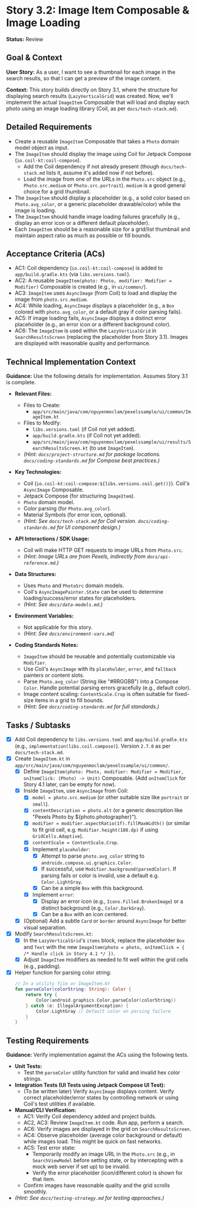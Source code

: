 # Story 3.2: Image Item Composable & Image Loading

**Status:** Review

## Goal & Context

**User Story:** As a user, I want to see a thumbnail for each image in the search results, so that I can get a preview of the image content.

**Context:** This story builds directly on Story 3.1, where the structure for displaying search results (`LazyVerticalGrid`) was created. Now, we'll implement the actual `ImageItem` Composable that will load and display each photo using an image loading library (Coil, as per `docs/tech-stack.md`).

## Detailed Requirements

* Create a reusable `ImageItem` Composable that takes a `Photo` domain model object as input.
* The `ImageItem` should display the image using Coil for Jetpack Compose (`io.coil-kt:coil-compose`).
    * Add the Coil dependency if not already present (though `docs/tech-stack.md` lists it, assume it's added now if not before).
    * Load the image from one of the URLs in the `Photo.src` object (e.g., `Photo.src.medium` or `Photo.src.portrait`). `medium` is a good general choice for a grid thumbnail.
* The `ImageItem` should display a placeholder (e.g., a solid color based on `Photo.avg_color`, or a generic placeholder drawable/color) while the image is loading.
* The `ImageItem` should handle image loading failures gracefully (e.g., display an error icon or a different default placeholder).
* Each `ImageItem` should be a reasonable size for a grid/list thumbnail and maintain aspect ratio as much as possible or fill bounds.

## Acceptance Criteria (ACs)

-   AC1: Coil dependency (`io.coil-kt:coil-compose`) is added to `app/build.gradle.kts` (via `libs.versions.toml`).
-   AC2: A reusable `ImageItem(photo: Photo, modifier: Modifier = Modifier)` Composable is created (e.g., in `ui/common/`).
-   AC3: `ImageItem` uses `AsyncImage` (from Coil) to load and display the image from `photo.src.medium`.
-   AC4: While loading, `AsyncImage` displays a placeholder (e.g., a `Box` colored with `photo.avg_color`, or a default gray if color parsing fails).
-   AC5: If image loading fails, `AsyncImage` displays a distinct error placeholder (e.g., an error icon or a different background color).
-   AC6: The `ImageItem` is used within the `LazyVerticalGrid` in `SearchResultsScreen` (replacing the placeholder from Story 3.1). Images are displayed with reasonable quality and performance.

## Technical Implementation Context

**Guidance:** Use the following details for implementation. Assumes Story 3.1 is complete.

-   **Relevant Files:**
    -   Files to Create:
        -   `app/src/main/java/com/nguyenmoclam/pexelssample/ui/common/ImageItem.kt`
    -   Files to Modify:
        -   `libs.versions.toml` (if Coil not yet added).
        -   `app/build.gradle.kts` (if Coil not yet added).
        -   `app/src/main/java/com/nguyenmoclam/pexelssample/ui/results/SearchResultsScreen.kt` (to use `ImageItem`).
    -   _(Hint: `docs/project-structure.md` for package locations. `docs/coding-standards.md` for Compose best practices.)_

-   **Key Technologies:**
    -   Coil (`io.coil-kt:coil-compose:${libs.versions.coil.get()}`). Coil's `AsyncImage` Composable.
    -   Jetpack Compose (for structuring `ImageItem`).
    -   `Photo` domain model.
    -   Color parsing (for `Photo.avg_color`).
    -   Material Symbols (for error icon, optional).
    -   _(Hint: See `docs/tech-stack.md` for Coil version. `docs/coding-standards.md` for UI component design.)_

-   **API Interactions / SDK Usage:**
    -   Coil will make HTTP GET requests to image URLs from `Photo.src`.
    -   _(Hint: Image URLs are from Pexels, indirectly from `docs/api-reference.md`.)_

-   **Data Structures:**
    -   Uses `Photo` and `PhotoSrc` domain models.
    -   Coil's `AsyncImagePainter.State` can be used to determine loading/success/error states for placeholders.
    -   _(Hint: See `docs/data-models.md`.)_

-   **Environment Variables:**
    -   Not applicable for this story.
    -   _(Hint: See `docs/environment-vars.md`)_

-   **Coding Standards Notes:**
    -   `ImageItem` should be reusable and potentially customizable via `Modifier`.
    -   Use Coil's `AsyncImage` with its `placeholder`, `error`, and `fallback` painters or content slots.
    -   Parse `Photo.avg_color` (String like "#RRGGBB") into a Compose `Color`. Handle potential parsing errors gracefully (e.g., default color).
    -   Image content scaling: `ContentScale.Crop` is often suitable for fixed-size items in a grid to fill bounds.
    -   _(Hint: See `docs/coding-standards.md` for full standards.)_

## Tasks / Subtasks

-   [x] Add Coil dependency to `libs.versions.toml` and `app/build.gradle.kts` (e.g., `implementation(libs.coil.compose)`). Version `2.7.0` as per `docs/tech-stack.md`.
-   [x] Create `ImageItem.kt` in `app/src/main/java/com/nguyenmoclam/pexelssample/ui/common/`.
    -   [x] Define `ImageItem(photo: Photo, modifier: Modifier = Modifier, onItemClick: (Photo) -> Unit)` Composable. (Add `onItemClick` for Story 4.1 later, can be empty for now).
    -   [x] Inside `ImageItem`, use `AsyncImage` from Coil:
        -   [x] `model = photo.src.medium` (or other suitable size like `portrait` or `small`).
        -   [x] `contentDescription = photo.alt` (or a generic description like "Pexels Photo by ${photo.photographer}").
        -   [x] `modifier = modifier.aspectRatio(1f).fillMaxWidth()` (or similar to fit grid cell, e.g. `Modifier.height(180.dp)` if using `GridCells.Adaptive`).
        -   [x] `contentScale = ContentScale.Crop`.
        -   [x] Implement `placeholder`:
            -   [x] Attempt to parse `photo.avg_color` string to `androidx.compose.ui.graphics.Color`.
            -   [x] If successful, use `Modifier.background(parsedColor)`. If parsing fails or color is invalid, use a default e.g. `Color.LightGray`.
            -   [x] Can be a simple `Box` with this background.
        -   [x] Implement `error`:
            -   [x] Display an error icon (e.g., `Icons.Filled.BrokenImage`) or a distinct background (e.g., `Color.DarkGray`).
            -   [x] Can be a `Box` with an icon centered.
    -   [x] (Optional) Add a subtle `Card` or `border` around `AsyncImage` for better visual separation.
-   [x] Modify `SearchResultsScreen.kt`:
    -   [x] In the `LazyVerticalGrid`'s `items` block, replace the placeholder `Box` and `Text` with the new `ImageItem(photo = photo, onItemClick = { /* Handle click in Story 4.1 */ })`.
    -   [x] Adjust `ImageItem` modifiers as needed to fit well within the grid cells (e.g., padding).
-   [x] Helper function for parsing color string:
    ```kotlin
    // In a utility file or ImageItem.kt
    fun parseColor(colorString: String): Color {
        return try {
            Color(android.graphics.Color.parseColor(colorString))
        } catch (e: IllegalArgumentException) {
            Color.LightGray // Default color on parsing failure
        }
    }
    ```

## Testing Requirements

**Guidance:** Verify implementation against the ACs using the following tests.
-   **Unit Tests:**
    -   Test the `parseColor` utility function for valid and invalid hex color strings.
-   **Integration Tests (UI Tests using Jetpack Compose UI Test):**
    -   (To be written later) Verify `AsyncImage` displays content. Verify correct placeholder/error states by controlling network or using Coil's test utilities if available.
-   **Manual/CLI Verification:**
    -   AC1: Verify Coil dependency added and project builds.
    -   AC2, AC3: Review `ImageItem.kt` code. Run app, perform a search.
    -   AC6: Verify images are displayed in the grid on `SearchResultsScreen`.
    -   AC4: Observe placeholder (average color background or default) while images load. This might be quick on fast networks.
    -   AC5: Test error state:
        -   Temporarily modify an image URL in the `Photo.src` (e.g., in `SearchViewModel` before setting state, or by intercepting with a mock web server if set up) to be invalid.
        -   Verify the error placeholder (icon/different color) is shown for that item.
    -   Confirm images have reasonable quality and the grid scrolls smoothly.
-   _(Hint: See `docs/testing-strategy.md` for testing approaches.)_
